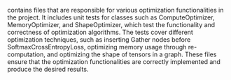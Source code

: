 contains files that are responsible for various optimization functionalities in the project. It includes unit tests for classes such as ComputeOptimizer, MemoryOptimizer, and ShapeOptimizer, which test the functionality and correctness of optimization algorithms. The tests cover different optimization techniques, such as inserting Gather nodes before SoftmaxCrossEntropyLoss, optimizing memory usage through re-computation, and optimizing the shape of tensors in a graph. These files ensure that the optimization functionalities are correctly implemented and produce the desired results.